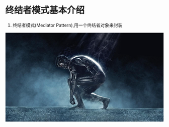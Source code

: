 # 终结者模式基本介绍

1. 终结者模式(Mediator Pattern),用一个终结者对象来封装














 
 
 
 
 
 
 
 
 
 
 
 
  ![](./img/QQ截图20210209111550.png)